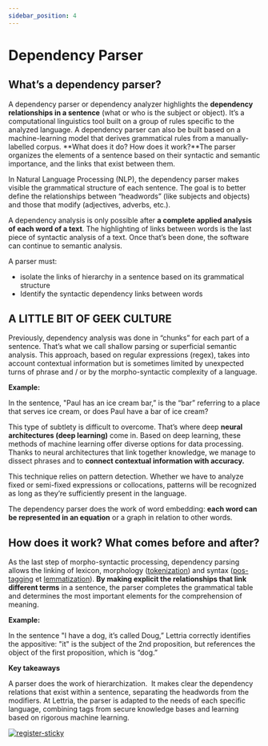 ```yaml
---
sidebar_position: 4
---
```


# Dependency Parser

## What’s a dependency parser?

A dependency parser or dependency analyzer highlights the **dependency relationships in a sentence** (what or who is the subject or object). It’s a computational linguistics tool built on a group of rules specific to the analyzed language. A dependency parser can also be built based on a machine-learning model that derives grammatical rules from a manually-labelled corpus. **What does it do? How does it work?**The parser organizes the elements of a sentence based on their syntactic and semantic importance, and the links that exist between them.

In Natural Language Processing (NLP), the dependency parser makes visible the grammatical structure of each sentence. The goal is to better define the relationships between “headwords” (like subjects and objects) and those that modify (adjectives, adverbs, etc.).

A dependency analysis is only possible after **a complete applied analysis of each word of a text**. The highlighting of links between words is the last piece of syntactic analysis of a text. Once that’s been done, the software can continue to semantic analysis.

A parser must:

- isolate the links of hierarchy in a sentence based on its grammatical structure
- Identify the syntactic dependency links between words

## A LITTLE BIT OF GEEK CULTURE

Previously, dependency analysis was done in “chunks” for each part of a sentence. That’s what we call shallow parsing or superficial semantic analysis. This approach, based on regular expressions (regex), takes into account contextual information but is sometimes limited by unexpected turns of phrase and / or by the morpho-syntactic complexity of a language.

**Example:**

In the sentence, "Paul has an ice cream bar,” is the “bar” referring to a place that serves ice cream, or does Paul have a bar of ice cream?

This type of subtlety is difficult to overcome. That’s where deep **neural architectures (deep learning)** come in. Based on deep learning, these methods of machine learning offer diverse options for data processing. Thanks to neural architectures that link together knowledge, we manage to dissect phrases and to **connect contextual information with accuracy.**

This technique relies on pattern detection. Whether we have to analyze fixed or semi-fixed expressions or collocations, patterns will be recognized as long as they’re sufficiently present in the language.

The dependency parser does the work of word embedding: **each word can be represented in an equation** or a graph in relation to other words.

## How does it work? What comes before and after?

As the last step of morpho-syntactic processing, dependency parsing allows the linking of lexicon, morphology ([tokenization](https://lettria.com/fr/dev/toolsheets/tokenizer)) and syntax ([pos-tagging](https://lettria.com/fr/dev/toolsheets/postag) et [lemmatization](https://lettria.com/fr/dev/toolsheets/lemmatizer)). **By making explicit the relationships that link different terms** in a sentence, the parser completes the grammatical table and determines the most important elements for the comprehension of meaning.

**Example:**

In the sentence "I have a dog, it’s called Doug,” Lettria correctly identifies the appositive: "it" is the subject of the 2nd proposition, but references the object of the first proposition, which is “dog.”

**Key takeaways**

A parser does the work of hierarchization.  It makes clear the dependency relations that exist within a sentence, separating the headwords from the modifiers. At Lettria, the parser is adapted to the needs of each specific language, combining tags from secure knowledge bases and learning based on rigorous machine learning.


[![register-sticky](/img/register-sticky.png)](https://app.lettria.com/signup)
